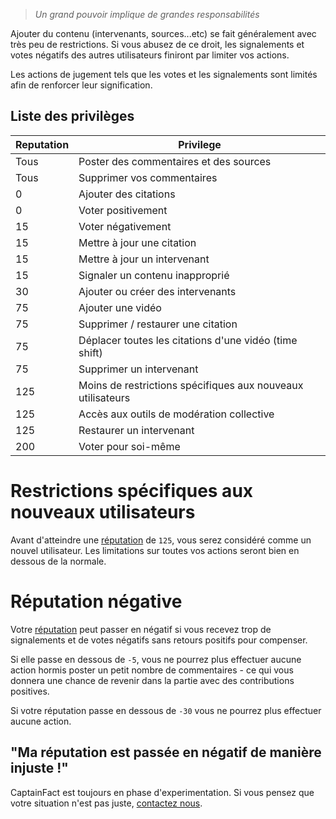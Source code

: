 > _Un grand pouvoir implique de grandes responsabilités_

Ajouter du contenu (intervenants, sources...etc) se fait généralement avec très
peu de restrictions. Si vous abusez de ce droit, les signalements et votes négatifs
des autres utilisateurs finiront par limiter vos actions.
 
Les actions de jugement tels que les votes et les signalements sont limités afin de
renforcer leur signification.

## Liste des privilèges

| Reputation | Privilege                                                  |
|------------|------------------------------------------------------------|
| Tous       | Poster des commentaires et des sources             
| Tous       | Supprimer vos commentaires         
| 0          | Ajouter des citations
| 0          | Voter positivement
| 15         | Voter négativement
| 15         | Mettre à jour une citation       
| 15         | Mettre à jour un intervenant     
| 15         | Signaler un contenu inapproprié                                       
| 30         | Ajouter ou créer des intervenants
| 75         | Ajouter une vidéo
| 75         | Supprimer / restaurer une citation
| 75         | Déplacer toutes les citations d'une vidéo (time shift)
| 75         | Supprimer un intervenant
| 125        | Moins de restrictions spécifiques aux nouveaux utilisateurs
| 125        | Accès aux outils de modération collective
| 125        | Restaurer un intervenant
| 200        | Voter pour soi-même

# Restrictions spécifiques aux nouveaux utilisateurs

Avant d'atteindre une [réputation](/help/reputation) de `125`, vous serez considéré comme un nouvel
utilisateur. Les limitations sur toutes vos actions seront bien en dessous de la normale.


# Réputation négative

Votre [réputation](/help/reputation) peut passer en négatif si vous recevez trop de signalements
et de votes négatifs sans retours positifs pour compenser.

Si elle passe en dessous de `-5`, vous ne pourrez plus effectuer aucune action hormis poster
un petit nombre de commentaires - ce qui vous donnera une chance de revenir dans la partie
avec des contributions positives.

Si votre réputation passe en dessous de `-30` vous ne pourrez plus effectuer aucune action.

## "Ma réputation est passée en négatif de manière injuste !"

CaptainFact est toujours en phase d'experimentation. Si vous pensez que votre situation
n'est pas juste, [contactez nous](/help/contact).